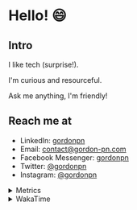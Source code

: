 # Hello! 😄

## Intro

I like tech (surprise!).

I'm curious and resourceful.

Ask me anything, I'm friendly!

## Reach me at

- LinkedIn: [gordonpn](https://www.linkedin.com/in/gordonpn/)
- Email: [contact@gordon-pn.com](mailto:contact@gordon-pn.com)
- Facebook Messenger: [gordonpn](https://www.messenger.com/t/Gordonpn)
- Twitter: [@gordonpn](https://twitter.com/Gordonpn)
- Instagram: [@gordonpn](https://www.instagram.com/gordonpn/)

<details>
  <summary>Metrics</summary>

  <img align="center" src="https://github.com/gordonpn/gordonpn/blob/master/github-metrics.svg" alt="GitHub Metrics">

</details>

<details>
  <summary>WakaTime</summary>

  <!--START_SECTION:waka-->
📊 **This Week I Spent My Time On** 

```text
💬 Programming Languages: 
TypeScript               20 hrs 47 mins      ███████████████░░░░░░░░░░   60.34 % 
Java                     9 hrs 23 mins       ███████░░░░░░░░░░░░░░░░░░   27.24 % 
Brazil Dependency Config 1 hr 39 mins        █░░░░░░░░░░░░░░░░░░░░░░░░   04.82 % 
JSON                     1 hr 12 mins        █░░░░░░░░░░░░░░░░░░░░░░░░   03.49 % 
XML                      43 mins             █░░░░░░░░░░░░░░░░░░░░░░░░   02.10 % 

🔥 Editors: 
VS Code                  22 hrs 23 mins      ████████████████░░░░░░░░░   65.01 % 
IntelliJ IDEA            12 hrs 3 mins       █████████░░░░░░░░░░░░░░░░   34.99 % 
```


 Last Updated on 30/08/2024 10:22:15 UTC
<!--END_SECTION:waka-->
</details>
